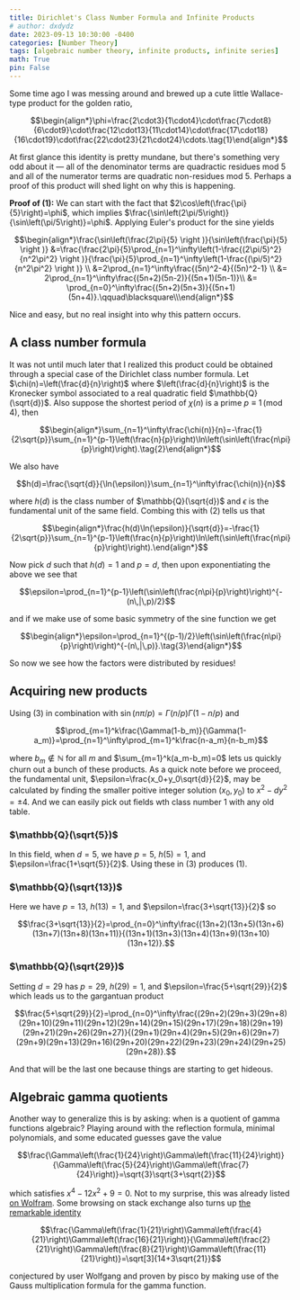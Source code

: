 ```yaml
---
title: Dirichlet's Class Number Formula and Infinite Products
# author: dxdydz
date: 2023-09-13 10:30:00 -0400
categories: [Number Theory]
tags: [algebraic number theory, infinite products, infinite series]
math: True
pin: False
---
```


 Some time ago I was messing around and brewed up a cute little Wallace-type product for the golden ratio,

 $$\begin{align*}\phi=\frac{2\cdot3}{1\cdot4}\cdot\frac{7\cdot8}{6\cdot9}\cdot\frac{12\cdot13}{11\cdot14}\cdot\frac{17\cdot18}{16\cdot19}\cdot\frac{22\cdot23}{21\cdot24}\cdots.\tag{1}\end{align*}$$

 At first glance this identity is pretty mundane, but there's something very odd about it &#8212; all of the denominator terms are quadractic residues mod $5$ and all of the numerator terms are quadratic non-residues mod $5$. Perhaps a proof of this product will shed light on why this is happening.

 **Proof of (1):** We can start with the fact that $2\cos\left(\frac{\pi}{5}\right)=\phi$, which implies $\frac{\sin\left(2\pi/5\right)}{\sin\left(\pi/5\right)}=\phi$. Applying Euler's product for the sine yields

 $$\begin{align*}\frac{\sin\left(\frac{2\pi}{5} \right )}{\sin\left(\frac{\pi}{5} \right )} &=\frac{\frac{2\pi}{5}\prod_{n=1}^\infty\left(1-\frac{(2\pi/5)^2}{n^2\pi^2} \right )}{\frac{\pi}{5}\prod_{n=1}^\infty\left(1-\frac{(\pi/5)^2}{n^2\pi^2} \right )} \\ &=2\prod_{n=1}^\infty\frac{(5n)^2-4}{(5n)^2-1} \\ &= 2\prod_{n=1}^\infty\frac{(5n+2)(5n-2)}{(5n+1)(5n-1)}\\ &= \prod_{n=0}^\infty\frac{(5n+2)(5n+3)}{(5n+1)(5n+4)}.\qquad\blacksquare\\\end{align*}$$

 Nice and easy, but no real insight into why this pattern occurs.
 
 ## A class number formula
 
 It was not until much later that I realized this product could be obtained through a special case of the Dirichlet class number formula. Let $\chi(n)=\left(\frac{d}{n}\right)$  where $\left(\frac{d}{n}\right)$ is the Kronecker symbol associated to a real quadratic field $\mathbb{Q}(\sqrt{d})$. Also suppose the shortest period of $\chi(n)$ is a prime $p\equiv1\,(\text{mod}\,4)$, then

 $$\begin{align*}\sum_{n=1}^\infty\frac{\chi(n)}{n}=-\frac{1}{2\sqrt{p}}\sum_{n=1}^{p-1}\left(\frac{n}{p}\right)\ln\left(\sin\left(\frac{n\pi}{p}\right)\right).\tag{2}\end{align*}$$


We also have

$$h(d)=\frac{\sqrt{d}}{\ln(\epsilon)}\sum_{n=1}^\infty\frac{\chi(n)}{n}$$

where $h(d)$ is the class number of $\mathbb{Q}(\sqrt{d})$ and $\epsilon$ is the fundamental unit of the same field. Combing this with $(2)$ tells us that

$$\begin{align*}\frac{h(d)\ln(\epsilon)}{\sqrt{d}}=-\frac{1}{2\sqrt{p}}\sum_{n=1}^{p-1}\left(\frac{n}{p}\right)\ln\left(\sin\left(\frac{n\pi}{p}\right)\right).\end{align*}$$

Now pick $d$ such that $h(d)=1$ and $p=d,$ then upon exponentiating the above we see that

$$\epsilon=\prod_{n=1}^{p-1}\left(\sin\left(\frac{n\pi}{p}\right)\right)^{-(n\,|\,p)/2}$$

and if we make use of some basic symmetry of the sine function we get

$$\begin{align*}\epsilon=\prod_{n=1}^{(p-1)/2}\left(\sin\left(\frac{n\pi}{p}\right)\right)^{-(n\,|\,p)}.\tag{3}\end{align*}$$

So now we see how the factors were distributed by residues!

## Acquiring new products

Using $(3)$ in combination with $\sin(n\pi/p)=\Gamma(n/p)\Gamma(1-n/p)$ and

$$\prod_{m=1}^k\frac{\Gamma(1-b_m)}{\Gamma(1-a_m)}=\prod_{n=1}^\infty\prod_{m=1}^k\frac{n-a_m}{n-b_m}$$

where $b_m\notin\mathbb{N}$ for all $m$ and $\sum_{m=1}^k(a_m-b_m)=0$ lets us quickly churn out a bunch of these products. As a quick note before we proceed, the fundamental unit, $\epsilon=\frac{x_0+y_0\sqrt{d}}{2}$, may be calculated by finding the smaller poitive integer solution $(x_0,\,y_0)$ to $x^2-dy^2=\pm4.$ And we can easily pick out fields wth class number $1$ with any old table.

### $\mathbb{Q}(\sqrt{5})$

In this field, when $d=5$, we have $p=5$, $h(5)=1$, and $\epsilon=\frac{1+\sqrt{5}}{2}$. Using these in $(3)$ produces $(1)$.

### $\mathbb{Q}(\sqrt{13})$

Here we have $p=13$, $h(13)=1$, and $\epsilon=\frac{3+\sqrt{13}}{2}$ so

$$\frac{3+\sqrt{13}}{2}=\prod_{n=0}^\infty\frac{(13n+2)(13n+5)(13n+6)(13n+7)(13n+8)(13n+11)}{(13n+1)(13n+3)(13n+4)(13n+9)(13n+10)(13n+12)}.$$

### $\mathbb{Q}(\sqrt{29})$

Setting $d=29$ has $p=29$, $h(29)=1$, and $\epsilon=\frac{5+\sqrt{29}}{2}$ which leads us to the gargantuan product

$$\frac{5+\sqrt{29}}{2}=\prod_{n=0}^\infty\frac{(29n+2)(29n+3)(29n+8)(29n+10)(29n+11)(29n+12)(29n+14)(29n+15)(29n+17)(29n+18)(29n+19)(29n+21)(29n+26)(29n+27)}{(29n+1)(29n+4)(29n+5)(29n+6)(29n+7)(29n+9)(29n+13)(29n+16)(29n+20)(29n+22)(29n+23)(29n+24)(29n+25)(29n+28)}.$$

And that will be the last one because things are starting to get hideous.

## Algebraic gamma quotients

Another way to generalize this is by asking: when is a quotient of gamma functions algebraic? Playing around with the reflection formula, minimal polynomials, and some educated guesses gave the value

$$\frac{\Gamma\left(\frac{1}{24}\right)\Gamma\left(\frac{11}{24}\right)}{\Gamma\left(\frac{5}{24}\right)\Gamma\left(\frac{7}{24}\right)}=\sqrt{3}\sqrt{3+\sqrt{2}}$$

which satisfies $x^4-12x^2+9=0$. Not to my surprise, this was already listed [on Wolfram](http://mathworld.wolfram.com/GammaFunction.html). Some browsing on stack exchange also turns up [the remarkable identity](https://math.stackexchange.com/questions/3041736/how-to-derive-the-closed-form-of-this-gamma-quotient)

$$\frac{\Gamma\left(\frac{1}{21}\right)\Gamma\left(\frac{4}{21}\right)\Gamma\left(\frac{16}{21}\right)}{\Gamma\left(\frac{2}{21}\right)\Gamma\left(\frac{8}{21}\right)\Gamma\left(\frac{11}{21}\right)}=\sqrt[3]{14+3\sqrt{21}}$$

conjectured by user Wolfgang and proven by pisco by making use of the Gauss multiplication formula for the gamma function.